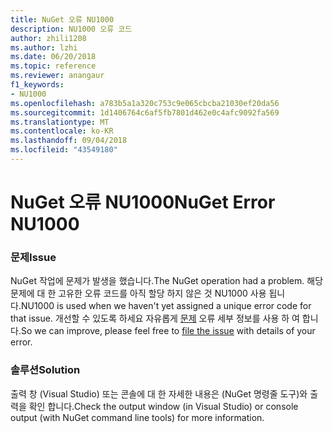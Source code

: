 ```yaml
---
title: NuGet 오류 NU1000
description: NU1000 오류 코드
author: zhili1208
ms.author: lzhi
ms.date: 06/20/2018
ms.topic: reference
ms.reviewer: anangaur
f1_keywords:
- NU1000
ms.openlocfilehash: a783b5a1a320c753c9e065cbcba21030ef20da56
ms.sourcegitcommit: 1d1406764c6af5fb7801d462e0c4afc9092fa569
ms.translationtype: MT
ms.contentlocale: ko-KR
ms.lasthandoff: 09/04/2018
ms.locfileid: "43549180"
---
```

# <a name="nuget-error-nu1000"></a><span data-ttu-id="a7942-103">NuGet 오류 NU1000</span><span class="sxs-lookup"><span data-stu-id="a7942-103">NuGet Error NU1000</span></span>

### <a name="issue"></a><span data-ttu-id="a7942-104">문제</span><span class="sxs-lookup"><span data-stu-id="a7942-104">Issue</span></span>
<span data-ttu-id="a7942-105">NuGet 작업에 문제가 발생을 했습니다.</span><span class="sxs-lookup"><span data-stu-id="a7942-105">The NuGet operation had a problem.</span></span> <span data-ttu-id="a7942-106">해당 문제에 대 한 고유한 오류 코드를 아직 할당 하지 않은 것 NU1000 사용 됩니다.</span><span class="sxs-lookup"><span data-stu-id="a7942-106">NU1000 is used when we haven't yet assigned a unique error code for that issue.</span></span> <span data-ttu-id="a7942-107">개선할 수 있도록 하세요 자유롭게 [문제](https://github.com/nuget/home/issues) 오류 세부 정보를 사용 하 여 합니다.</span><span class="sxs-lookup"><span data-stu-id="a7942-107">So we can improve, please feel free to [file the issue](https://github.com/nuget/home/issues) with details of your error.</span></span>

### <a name="solution"></a><span data-ttu-id="a7942-108">솔루션</span><span class="sxs-lookup"><span data-stu-id="a7942-108">Solution</span></span>
<span data-ttu-id="a7942-109">출력 창 (Visual Studio) 또는 콘솔에 대 한 자세한 내용은 (NuGet 명령줄 도구)와 출력을 확인 합니다.</span><span class="sxs-lookup"><span data-stu-id="a7942-109">Check the output window (in Visual Studio) or console output (with NuGet command line tools) for more information.</span></span>
